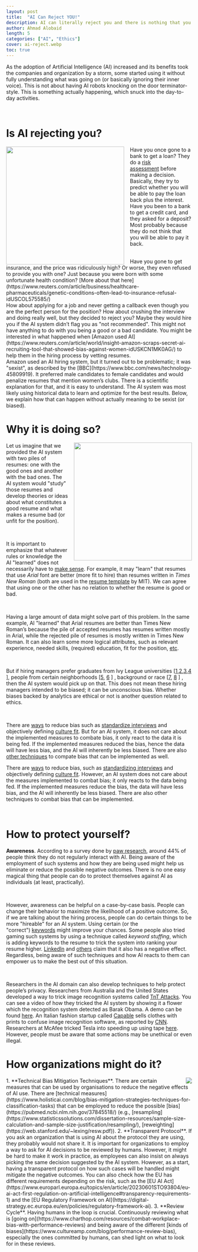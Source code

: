 ```yaml
---
layout: post
title:  "AI Can Reject YOU!"
description: AI can literally reject you and there is nothing that you can do about it. And yes, it is going to affect you more than you think. 
author: Ahmad Alobaid
length: 5
categories: ["AI", "Ethics"]
cover: ai-reject.webp
toc: true
---
```





As the adoption of Artificial Intelligence (AI) increased and its benefits took the companies and organization by a storm, some started using it without fully understanding what was going on (or basically ignoring their inner voice). This is not about having AI robots knocking on the door terminator-style. This is something actually happening, which snuck into the day-to-day activities.



<br>



# Is AI rejecting you? 

<img src='{{"/assets/forposts/ai-reject.webp", | relative_url }}' style="float: left; margin-right: 1rem; height: 20rem; width: 20rem;" >


Have you once gone to a bank to get a loan? They do a [risk assessment](https://en.wikipedia.org/wiki/Credit_risk) before making a decision. Basically, they try to predict whether you will be able to pay the loan back plus the interest. Have you been to a bank to get a credit card, and they asked for a deposit? Most probably because they do not think that you will be able to pay it back.


<br>
Have you gone to get insurance, and the price was ridiculously high? Or worse, they even refused to provide you with one? Just because you were born with some unfortunate health condition? [More about that here](https://www.reuters.com/article/business/healthcare-pharmaceuticals/genetic-conditions-often-lead-to-insurance-refusal-idUSCOL575585/)




<br>
How about applying for a job and never getting a callback even though you are the perfect person for the position? How about crushing the interview and doing really well, but they decided to reject you? Maybe they would hire you if the AI system didn’t flag you as "not recommended". This might not have anything to do with you being a good or a bad candidate. You might be interested in what happened when [Amazon used AI](https://www.reuters.com/article/world/insight-amazon-scraps-secret-ai-recruiting-tool-that-showed-bias-against-women-idUSKCN1MK0AG/) to help them in the hiring process by vetting resumes.



<br> 
 Amazon used an AI hiring system, but it turned out to be problematic; it was "sexist", as described by the [BBC](https://www.bbc.com/news/technology-45809919). It preferred male candidates to female candidates and would penalize resumes that mention women’s clubs. There is a scientific explanation for that, and it is easy to understand. The AI system was most likely using historical data to learn and optimize for the best results. Below, we explain how that can happen without actually meaning to be sexist (or biased).

 
# Why it is doing so?

<img src='{{"/assets/forposts/resume-piles.webp", | relative_url }}' style="float: right; margin-left: 1rem; height: 20rem; width: 20rem;" >



Let us imagine that we provided the AI system with two piles of resumes: one with the good ones and another with the bad ones. The AI system would "study" those resumes and develop theories or ideas about what constitutes a good resume and what makes a resume bad (or unfit for the position).

<br>

It is important to emphasize that whatever rules or knowledge the AI "learned" does not necessarily have to [make sense](https://towardsdatascience.com/irrational-ai-6f0b6d25af8f). For example, it may "learn" that resumes that use *Arial* font are better (more fit to hire) than resumes written in *Times New Roman* (both are used in the [resume template](https://capd.mit.edu/blog/2023/09/01/enhance-your-resume-a-guide-for-first-year-undergraduates/) by MIT). We can agree that using one or the other has no relation to whether the resume is good or bad.


<br>

Having a large amount of data might solve part of this problem. In the same example, AI "learned" that Arial resumes are better than Times New Roman’s because the pile of accepted resumes has resumes written mostly in Arial, while the rejected pile of resumes is mostly written in Times New Roman. It can also learn some more logical attributes, such as relevant experience, needed skills, (required) education, fit for the position, [etc](https://www.alifeafterlayoff.com/7-things-a-recruiter-looks-for-on-a-resume/).

<br>

But if hiring managers prefer graduates from Ivy League universities [[1](https://www.fastcompany.com/3060544/despite-evidence-hiring-managers-are-biased-towards-graduates-from-top-colleges),[2](https://bigthink.com/business/case-against-hiring-ivy-league-schools/),[3](https://news.ycombinator.com/item?id=37676555),[4](https://www.wsj.com/articles/why-i-stopped-hiring-ivy-league-graduates-11623103004) ], people from certain neighborhoods [[5](https://hbr.org/2018/12/research-hiring-managers-are-biased-against-people-with-longer-commutes), [6](https://www.cairn-int.info/article-E_RECO_673_0525--effects-of-local-neighbourhood-effects.ht) ] , background or race [[7](https://www.inc.com/bruce-crumley/heres-exactly-where-racial-bias-in-hiring-persists-and-how-businesses-can-address-it.html), [8](https://news.northwestern.edu/stories/2023/01/racial-discrimination-in-hiring-remains-a-persistent-problem-northwestern-study?fj=1) ] , then the AI system would pick up on that. This does not mean these hiring managers intended to be biased; it can be unconscious bias. Whether biases backed by analytics are ethical or not is another question related to ethics.

<br>

 There are [ways](https://hbr.org/2017/06/7-practical-ways-to-reduce-bias-in-your-hiring-process) to reduce bias such as [standardize interviews](https://hbr.org/2016/04/how-to-take-the-bias-out-of-interviews?utm_campaign=harvardbiz&utm_source=twitter&utm_medium=social) and objectively defining [culture fit](https://hbr.org/2019/11/how-the-best-bosses-interrupt-bias-on-their-teams?utm_medium=paidsearch&utm_source=google&utm_campaign=intlcontent_bussoc&utm_term=Non-Brand&tpcc=intlcontent_bussoc&gad_source=1&gclid=EAIaIQobChMI6N7g-KSwhwMVk2hBAh3gcwawEAMYASAAEgILhfD_BwE). But for an AI system, it does not care about the implemented measures to combate bias, it only react to the data it is being fed. If the implemented measures reduced the bias, hence the data will have less bias, and the AI will inherently be less biased. There are also [other techniques](https://www.holisticai.com/blog/bias-mitigation-strategies-techniques-for-classification-tasks) to compate bias that can be implemented as well.


There are [ways](https://hbr.org/2017/06/7-practical-ways-to-reduce-bias-in-your-hiring-process) to reduce bias, such as [standardizing interviews](https://hbr.org/2016/04/how-to-take-the-bias-out-of-interviews?utm_campaign=harvardbiz&utm_source=twitter&utm_medium=social) and objectively defining [culture fit](https://hbr.org/2019/11/how-the-best-bosses-interrupt-bias-on-their-teams?utm_source=runzbuzz). However, an AI system does not care about the measures implemented to combat bias; it only reacts to the data being fed. If the implemented measures reduce the bias, the data will have less bias, and the AI will inherently be less biased. There are also other techniques to combat bias that can be implemented.

<br>



# How to protect yourself?

**Awareness**. According to a survey done by [paw research](https://www.pewresearch.org/science/2023/02/15/public-awareness-of-artificial-intelligence-in-everyday-activities/), around 44% of people think they do not regularly interact with AI. Being aware of the employment of such systems and how they are being used might help us eliminate or reduce the possible negative outcomes. There is no one easy magical thing that people can do to protect themselves against AI as individuals (at least, practically).


<br>

However, awareness can be helpful on a case-by-case basis. People can change their behavior to maximize the likelihood of a positive outcome. So, if we are talking about the hiring process, people can do certain things to be more "hireable" for an AI system. Using certain (or the "correct") [keywords](https://www.alifeafterlayoff.com/keywords-on-your-resume-dont-work/) might improve your chances. Some people also tried gaming such systems by using a technique called *keyword stuffing*, which is adding keywords to the resume to trick the system into ranking your resume higher. [LinkedIn](https://www.linkedin.com/advice/0/what-risks-keyword-stuffing-your-resume-skills-resume-writing-fzlzc) and [others](https://www.alifeafterlayoff.com/keywords-on-your-resume-dont-work/) claim that it also has a negative effect. Regardless, being aware of such techniques and how AI reacts to them can empower us to make the best out of this situation.



<br>

Researchers in the AI domain can also develop techniques to help protect people’s privacy. Researchers from Australia and the United States developed a way to trick image recognition systems called [TnT Attacks](https://doi.org/10.1109/TIFS.2022.3198857). You can see a video of how they tricked the AI system by showing it a flower which the recognition system detected as Barak Obama. A demo can be found [here](https://tntattacks.github.io/). An Italian fashion startup called [Capable](https://www.capable.design/) sells clothes with prints to confuse image recognition software, as reported by [CNN](https://edition.cnn.com/2023/01/16/tech/facial-recognition-fashion/index.html). Researchers at McAfee tricked Tesla into speeding up using tape [here](https://www.wired.com/story/tesla-speed-up-adversarial-example-mgm-breach-ransomware/). However, people must be aware that some actions may be unethical or even illegal.
 

# How organizations might do it?
<img src='{{"/assets/forposts/ai-bias.webp", | relative_url }}' style="float: right; margin-left: 1rem; max-height: 20rem; max-width: 20rem;" >
1. **Technical Bias Mitigation Techniques**. There are certain measures that can be used by organisations to reduce the negative effects of AI use. There are [technical measures](https://www.holisticai.com/blog/bias-mitigation-strategies-techniques-for-classification-tasks) that can be employed to reduce the possible [bias](https://pubmed.ncbi.nlm.nih.gov/37845518/) (e.g., [resampling](https://www.statisticssolutions.com/dissertation-resources/sample-size-calculation-and-sample-size-justification/resampling/), [reweighting](https://web.stanford.edu/~lexing/resw.pdf)).
2. **Transparent Protocol**. If you ask an organization that is using AI about the protocol they are using, they probably would not share it. It is important for organizations to employ a way to ask for AI decisions to be reviewed by humans. However, it might be hard to make it work in practice, as employees can also insist on always picking the same decision suggested by the AI system. However, as a start, having a transparent protocol on how such cases will be handled might mitigate the negative outcomes. You can also check how the EU has different requirements depending on the risk, such as the [EU AI Act](https://www.europarl.europa.eu/topics/en/article/20230601STO93804/eu-ai-act-first-regulation-on-artificial-intelligence#transparency-requirements-1) and the [EU Regulatory Framework on AI](https://digital-strategy.ec.europa.eu/en/policies/regulatory-framework-ai).
3. **Review Cycle**. Having humans in the loop is crucial. Continuously reviewing what is [going on](https://www.charthop.com/resources/combat-workplace-bias-with-performance-reviews) and being aware of the different [kinds of biases](https://www.cultureamp.com/blog/performance-review-bias), especially the ones committed by humans, can shed light on what to look for in these reviews.
























<!-- 
1. **Awareness**. According to a survey done by [paw research](https://www.pewresearch.org/science/2023/02/15/public-awareness-of-artificial-intelligence-in-everyday-activities/), around 44% of people think they do not regularly interact with AI. Being aware of the employement of such systems and how they are being used might help us eliminate or reduce the possible negative outcomes. There is no one easy magical thing that people can do to protect themselves against AI as individuals (at least, practically). But awareness can be helpful on a case-by-case basis. People can change their behaviour to maximize the likelihood of a positive outcome. So if we are talking about the hiring process, people can do certain things to be more "hireable" for an AI system. Using certain (or the "correct") [keywords](https://www.alifeafterlayoff.com/keywords-on-your-resume-dont-work/) might improve your chances. Some people also use a technique called *keyword stuffing*, which is adding keywords to the resume to trick the system into ranking your resume higher. [Linkedin](https://www.linkedin.com/advice/0/what-risks-keyword-stuffing-your-resume-skills-resume-writing-fzlzc#:~:text=Keyword%20stuffing%20is%20the%20practice,experience%20or%20the%20job%20description.) and [others](https://www.alifeafterlayoff.com/keywords-on-your-resume-dont-work/) claim that it also have a negative effect. 
Regardless of the details, being aware of such techniques and how AI is reacting to them can empower us to make the best out of this situation. 
2. **Transparent Protocol**. You can try to ask whether they have any protocols. Probably, they won't disclose them. It is important for organizations to employ a way to ask for the AI decision to be reviewed by a human or by another AI system. This is very crucial, but it might be hard to make it work in practice, as employees can also insist on always picking the same decision suggested by the AI system. But as a start, having a transparent protocol on how such cases will be handeled might mitigate the negative outcomes. You can check [EU AI Act](https://www.europarl.europa.eu/topics/en/article/20230601STO93804/eu-ai-act-first-regulation-on-artificial-intelligence#transparency-requirements-1), (note that the transparent protocol is not yet implemented).
3. **AI trickery**. By knowing what and how the AI systems are performing the different tasks, one might exploit that to their advantage. This can range from including certain keywords preferred by the AI systems to lying about the resume. Some researchers even developed a way to trick image recognition systems called [TnT Attacks](https://arxiv.org/abs/2111.09999). You can see a video of how their tricked the AI system by showing it a flower which the recognition system detected it as Barak Obama. A demo can be found [here](https://tntattacks.github.io/). You can also see how some people tricked Tesla into speeding up using tape [here](https://www.wired.com/story/tesla-speed-up-adversarial-example-mgm-breach-ransomware/). Note that some of the activities of AI trickery can be unethical or even illegal. 




knowledge about the AI use can empower us. 
But this can also be used for banking systems like asking for a credit cards and loans. Knowing the metrics can be helpful and you can increase your chance. To what extend this is ethical is another story.

 This does not only work for the hiring process, but also in the daily activities. 
 
 But how being aware can actually help you? knowing the use of such tools can help you change your actions to be more "hireable" if we are talking about the job market. Some people even tried using AI for their advantage by using similar systems and testing their resume. But this can also be used for banking systems like asking for a credit cards and loans. Knowing the metrics can be helpful and you can increase your chance. To what extend this is ethical is another story.

  If you know that the company is using an AI powered system for selecting candidates which checks for certain keywords or achievements, maybe you can emphasize that in your resume (even though this must be there anyways).
  
a resume a good or bad one. It can learn thi

  basically it learned the following: this pile consists of good resumes and this pile consists of bad resumes.
The data provided probably rejected the ones with all women colleges or the ones which the word women in it. It the AI itself was not sexist, it optimized based on the provided data. 



 One of the signals that would result in a lower score is having a mention of a women club in the resume. []

 as it ranked candidates with relatino to female clubs lower


 predicted if a candidate has something related to a female club, it would negatively affect their score -- the probability to get hired). You can read about this story on reuters [here](https://www.reuters.com/article/world/insight-amazon-scraps-secret-ai-recruiting-tool-that-showed-bias-against-women-idUSKCN1MK0AG/).
 [](https://www.bbc.com/news/technology-45809919)


It is hard to know for sure whether you have been reject by AI, the humans in charge, or a mixture of both. Some actually advertise that they are using AI for 
certain tasks, others might not disclouse that information. But how does an AI system reject someone? how they make such decisions?


 Would a hiring
 Now we understand how this might happen. If you are interested about the ivy league hiring you can look at the following resources: [here](https://www.fastcompany.com/3060544/despite-evidence-hiring-managers-are-biased-towards-graduates-from-top-colleges), [here](https://bigthink.com/business/case-against-hiring-ivy-league-schools/), [here](https://news.ycombinator.com/item?id=37676555), and [here](https://www.wsj.com/articles/why-i-stopped-hiring-ivy-league-graduates-11623103004).



# But why it is happening to us?




# Why does AI make these decision?

Because it was told to do so. The way such systems are often used is to perform a task and optimizing for some outcome. 

## Why they use AI
AI is attrative to organizations for the following benefits: automation, performance and cost. It might not always be that is it used for all of them, but at least two fo them would make it worth considering at least. Automating certain tasks can reduce the cost of the resulted outcome is good enough. Even if the performance of AI systems is not very high, it can be helpful if paired with experts in the field. 


## AI as an employee

Because it is the way AI is being used. This is not a problem with the AI per se; the same as the problem of wars is not because of the invention of knives or guns. 
AI can be used as a black box or as a white box. 

### AI as a black box
AI can be optimized for a certain outcome. It follows the philosophy "the end justifies the means". You do not necessarily tell it "how to" achieve the goal, you just tell it to get the best results. So if applied on the sports domain, it try to score the highest number of goals, regardless of the number of "violations", or "fouls" (even though it might learn to avoid them at certain times). 

When AI is applied to the hiring process, it would focus on getting the highest possible success rate, even if that mean it can be racist, sexist, and other *ists. Even if you tell it not do any of that, it might not really follow through as it might not really understand the concepts as we human do. 


### AI as a white box
This kind is AI is not about being good and sane. It just means that it can easily be traced. The AI is being told "how to" optimise. Using the sport metaphore, it would mean to score goals when it can. Try to run in a certain way and avoid giving the opponent the opportunity to score. 

When applied for hiring, it would mean to look for the education, the years of experience, accomplishments, and how they are aligned with the job description. This does not mean that it is fair, it only means that it follows what it is told to do without follwing unknown path to acheive the goal as the case of black box.


It can learn, for example, that resumes that have the name "John" are good while resumes which have the name "Bill" are bad. Or it can learn that resumes of people born in summer are good while resumes of people born in winter are bad. 

There are also some resources which discuss bias related to education, such as hiring from ivy league: [1](https://www.fastcompany.com/3060544/despite-evidence-hiring-managers-are-biased-towards-graduates-from-top-colleges), [2](https://bigthink.com/business/case-against-hiring-ivy-league-schools/), [3](https://news.ycombinator.com/item?id=37676555), and [4](https://www.wsj.com/articles/why-i-stopped-hiring-ivy-league-graduates-11623103004). 


such as having a good GPA, being in an ivy league university, having a masters, winning some competitions, having more years of experience, having personal projects, and so on. Now, you might argue that these are not necessarily what makes a resume good, or a prospective employee a good fit, but we can understand why.


Regardless, being aware of such techniques and how AI is reacting to them can empower us to make the best out of this situation.  

By knowing what and how the AI systems are performing the different tasks, one might exploit that to their advantage. 

Some researchers even developed a way to trick image recognition systems called [TnT Attacks](https://doi.org/10.1109/TIFS.2022.3198857). You can see a video of how their tricked the AI system by showing it a flower which the recognition system detected it as Barak Obama. A demo can be found [here](https://tntattacks.github.io/). You can also see how some people tricked Tesla into speeding up using tape [here](https://www.wired.com/story/tesla-speed-up-adversarial-example-mgm-breach-ransomware/). Note that some of the activities of AI trickery can be unethical or even illegal. 

Regardless, being aware of such techniques and how AI is reacting to them can empower us to make the best out of this situation.  


Have you went to get an insurance and the price was ridiculously high? or worse, they even refused to provide you with one? either because your friend crashed the car, or you were born with some unfortunate health condition?


--> 






